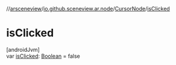//[arsceneview](../../../index.md)/[io.github.sceneview.ar.node](../index.md)/[CursorNode](index.md)/[isClicked](is-clicked.md)

# isClicked

[androidJvm]\
var [isClicked](is-clicked.md): [Boolean](https://kotlinlang.org/api/latest/jvm/stdlib/kotlin/-boolean/index.html) = false
